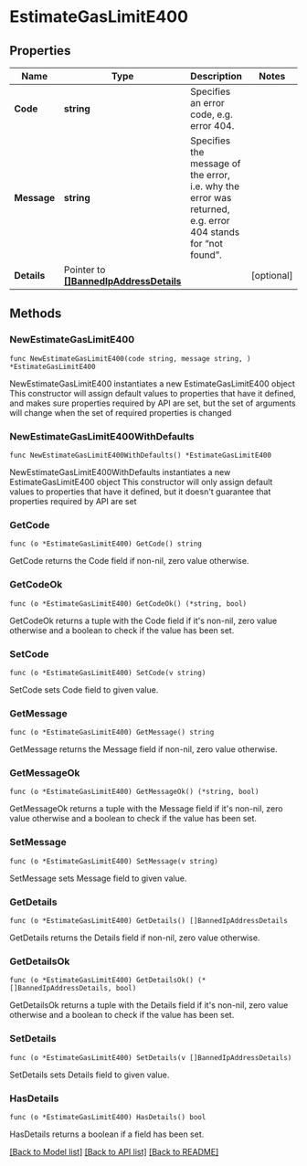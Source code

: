 # EstimateGasLimitE400

## Properties

Name | Type | Description | Notes
------------ | ------------- | ------------- | -------------
**Code** | **string** | Specifies an error code, e.g. error 404. | 
**Message** | **string** | Specifies the message of the error, i.e. why the error was returned, e.g. error 404 stands for “not found”. | 
**Details** | Pointer to [**[]BannedIpAddressDetails**](BannedIpAddressDetails.md) |  | [optional] 

## Methods

### NewEstimateGasLimitE400

`func NewEstimateGasLimitE400(code string, message string, ) *EstimateGasLimitE400`

NewEstimateGasLimitE400 instantiates a new EstimateGasLimitE400 object
This constructor will assign default values to properties that have it defined,
and makes sure properties required by API are set, but the set of arguments
will change when the set of required properties is changed

### NewEstimateGasLimitE400WithDefaults

`func NewEstimateGasLimitE400WithDefaults() *EstimateGasLimitE400`

NewEstimateGasLimitE400WithDefaults instantiates a new EstimateGasLimitE400 object
This constructor will only assign default values to properties that have it defined,
but it doesn't guarantee that properties required by API are set

### GetCode

`func (o *EstimateGasLimitE400) GetCode() string`

GetCode returns the Code field if non-nil, zero value otherwise.

### GetCodeOk

`func (o *EstimateGasLimitE400) GetCodeOk() (*string, bool)`

GetCodeOk returns a tuple with the Code field if it's non-nil, zero value otherwise
and a boolean to check if the value has been set.

### SetCode

`func (o *EstimateGasLimitE400) SetCode(v string)`

SetCode sets Code field to given value.


### GetMessage

`func (o *EstimateGasLimitE400) GetMessage() string`

GetMessage returns the Message field if non-nil, zero value otherwise.

### GetMessageOk

`func (o *EstimateGasLimitE400) GetMessageOk() (*string, bool)`

GetMessageOk returns a tuple with the Message field if it's non-nil, zero value otherwise
and a boolean to check if the value has been set.

### SetMessage

`func (o *EstimateGasLimitE400) SetMessage(v string)`

SetMessage sets Message field to given value.


### GetDetails

`func (o *EstimateGasLimitE400) GetDetails() []BannedIpAddressDetails`

GetDetails returns the Details field if non-nil, zero value otherwise.

### GetDetailsOk

`func (o *EstimateGasLimitE400) GetDetailsOk() (*[]BannedIpAddressDetails, bool)`

GetDetailsOk returns a tuple with the Details field if it's non-nil, zero value otherwise
and a boolean to check if the value has been set.

### SetDetails

`func (o *EstimateGasLimitE400) SetDetails(v []BannedIpAddressDetails)`

SetDetails sets Details field to given value.

### HasDetails

`func (o *EstimateGasLimitE400) HasDetails() bool`

HasDetails returns a boolean if a field has been set.


[[Back to Model list]](../README.md#documentation-for-models) [[Back to API list]](../README.md#documentation-for-api-endpoints) [[Back to README]](../README.md)


